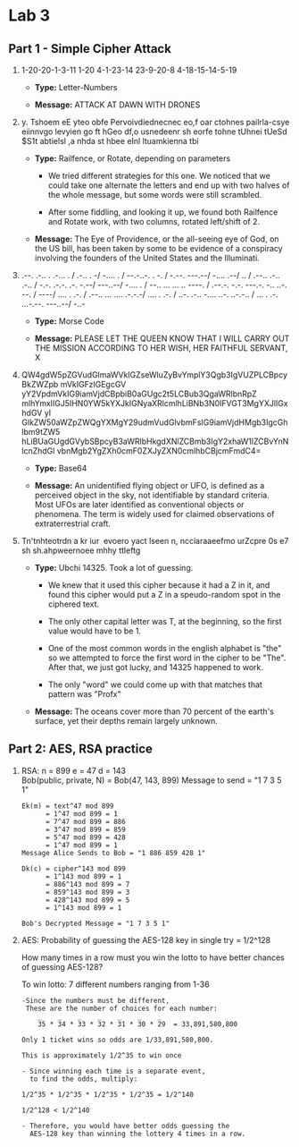# Lab 3

## Part 1 - Simple Cipher Attack

1. 1-20-20-1-3-11 1-20 4-1-23-14 23-9-20-8 4-18-15-14-5-19

   - **Type:** Letter-Numbers

   - **Message:** ATTACK AT DAWN WITH DRONES

2. y. Tshoem eE yteo obfe Pervoivdiednecnec eo,f oar ctohnes pailrla-csye eiinnvgo levyien go ft hGeo df,o usnedeenr sh eorfe tohne tUhnei tUeSd $S1t abtielsl ,a nhda st hbee eInl ltuamkienna tbi

   - **Type:** Railfence, or Rotate, depending on parameters

     - We tried different strategies for this one. We noticed that we could take one alternate the letters and end up with two halves of the whole message, but some words were still scrambled.

     - After some fiddling, and looking it up, we found both Railfence and Rotate work, with two columns, rotated left/shift of 2.

   - **Message:** The Eye of Providence, or the all-seeing eye of God, on the US bill, has been taken by some to be evidence of a conspiracy involving the founders of the United States and the Illuminati.

3. .--. .-.. . .-... . / .-.. . -/ -.... . / --.-..-. . -. / -.--. ---.--/ -.... .--/ .. / .--.. .-.. .-.. / -.-. .-.-. .-. -.--/ ---..--/ -.... . / --.. ... ... .. ----. / .--.-. -.-. ---.-. -.. ..-. --. / ----/ .... . .-. / .--.. ... .... .-.-.-/ .... . .-. / ..-. .-.. -.... ..-. ..-.-.. / ... . .-. ...-.--. ---..--/ -..-
   - **Type:** Morse Code

   - **Message:** PLEASE LET THE QUEEN KNOW THAT I WILL CARRY OUT THE MISSION ACCORDING TO HER WISH, HER FAITHFUL SERVANT, X

4. QW4gdW5pZGVudGlmaWVkIGZseWluZyBvYmplY3Qgb3IgVUZPLCBpcyBkZWZpb mVkIGFzIGEgcGV yY2VpdmVkIG9iamVjdCBpbiB0aGUgc2t5LCBub3QgaWRlbnRpZ mlhYmxlIGJ5IHN0YW5kYXJkIGNyaXRlcmlhLiBNb3N0IFVGT3MgYXJlIGxhdGV yI GlkZW50aWZpZWQgYXMgY29udmVudGlvbmFsIG9iamVjdHMgb3IgcGhlbm9tZW5 hLiBUaGUgdGVybSBpcyB3aWRlbHkgdXNlZCBmb3IgY2xhaW1lZCBvYnNlcnZhdGl vbnMgb2YgZXh0cmF0ZXJyZXN0cmlhbCBjcmFmdC4=

   - **Type:** Base64

   - **Message:** An unidentified flying object or UFO, is defined as a perceived object in the sky, not identifiable by standard criteria. Most UFOs are later identified as conventional objects or phenomena. The term is widely used for claimed observations of extraterrestrial craft.

5. Tn'tnhteotrdn a kr iur&nbsp; evoero yact lseen n, ncciaraaeefmo urZcpre 0s e7 sh sh.ahpweernoee mhhy ttleftg

   - **Type:** Ubchi 14325. Took a lot of guessing.

     - We knew that it used this cipher because it had a Z in it, and found this cipher would put a Z in a speudo-random spot in the ciphered text.

     - The only other capital letter was T, at the beginning, so the first value would have to be 1.

     - One of the most common words in the english alphabet is "the" so we attempted to force the first word in the cipher to be "The". After that, we just got lucky, and 14325 happened to work.

     - The only "word" we could come up with that matches that pattern was "Profx"

   - **Message:** The oceans cover more than 70 percent of the earth's surface, yet their depths remain largely unknown.

## Part 2: AES, RSA practice
1.  RSA: n = 899 e = 47 d = 143   
    Bob(public, private, N) = Bob(47, 143, 899)
    Message to send = "1 7 3 5 1"

        Ek(m) = text^47 mod 899
              = 1^47 mod 899 = 1
              = 7^47 mod 899 = 886
              = 3^47 mod 899 = 859
              = 5^47 mod 899 = 428
              = 1^47 mod 899 = 1
        Message Alice Sends to Bob = "1 886 859 428 1"

        Dk(c) = cipher^143 mod 899
              = 1^143 mod 899 = 1
              = 886^143 mod 899 = 7
              = 859^143 mod 899 = 3
              = 428^143 mod 899 = 5
              = 1^143 mod 899 = 1

        Bob's Decrypted Message = "1 7 3 5 1"

2.  AES: Probability of guessing the AES-128 key in single try =   1/2^128

    How many times in a row must you win the lotto to have better chances of guessing AES-128?

    To win lotto: 7 different numbers ranging from 1-36

        -Since the numbers must be different,
         These are the number of choices for each number:
            _    _    _    _    _    _    _
            35 * 34 * 33 * 32 * 31 * 30 * 29  = 33,891,580,800

        Only 1 ticket wins so odds are 1/33,891,580,800.

        This is approximately 1/2^35 to win once

        - Since winning each time is a separate event,
          to find the odds, multiply:

        1/2^35 * 1/2^35 * 1/2^35 * 1/2^35 = 1/2^140

        1/2^128 < 1/2^140

        - Therefore, you would have better odds guessing the
          AES-128 key than winning the lottery 4 times in a row.
